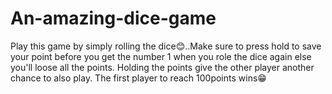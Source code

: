 # An-amazing-dice-game
Play this game by simply rolling the dice😊..Make sure to press hold to save your point before you get the number 1 when you role the dice again  else you'll loose all the points. Holding the points give the other player another chance to also play. The first player to reach 100points wins😁

